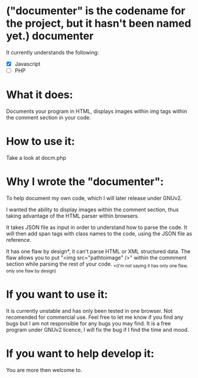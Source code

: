 ("documenter" is the codename for the project, but it hasn't been named yet.)
documenter
==========

It currently understands the following:
- [x] Javascript
- [ ] PHP
  
What it does:
==========

  Documents your program in HTML, displays images within img tags within the comment section in your code.
 
How to use it: 
==========

  Take a look at docm.php

Why I wrote the "documenter":  
==========

  To help document my own code, which I will later release under GNUv2.

  I wanted the ability to display images within the comment section, thus taking advantage of the
  HTML parser within browsers.  

  It takes JSON file as input in order to understand how to parse the code.
  It will then add span tags with class names to the code, using the JSON file as reference.  

  It has one flaw by design*, it can't parse HTML or XML structured data. The flaw allows you to
  put "\<img src="pathtoimage" /\>" within the commment section while parsing the rest of
  your code.
  <sub>*(I'm not saying it has only one flaw, only one flaw by design)</sub>

If you want to use it:
==========

  It is currently unstable and has only been tested in one browser. Not recomended for commercial use.
  Feel free to let me know if you find any bugs but I am not responsible for any bugs you may find.
  It is a free program under GNUv2 licence, I will fix the bug if I find the time and mood.
  
If you want to help develop it:
==========

  You are more then welcome to.
